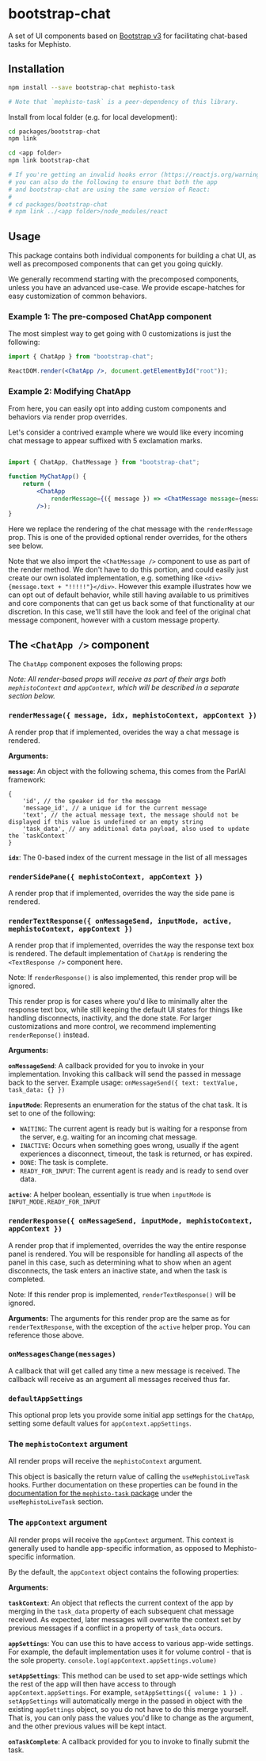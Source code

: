 # bootstrap-chat

A set of UI components based on [Bootstrap v3](https://react-bootstrap-v3.netlify.app/components/alerts/) for facilitating chat-based tasks for Mephisto.

## Installation

```bash
npm install --save bootstrap-chat mephisto-task

# Note that `mephisto-task` is a peer-dependency of this library.
```

Install from local folder (e.g. for local development):

```bash
cd packages/bootstrap-chat
npm link

cd <app folder>
npm link bootstrap-chat

# If you're getting an invalid hooks error (https://reactjs.org/warnings/invalid-hook-call-warning.html),
# you can also do the following to ensure that both the app
# and bootstrap-chat are using the same version of React:
# 
# cd packages/bootstrap-chat
# npm link ../<app folder>/node_modules/react

```

## Usage

This package contains both individual components for building a chat UI, as well as precomposed components that can get you going quickly.

We generally recommend starting with the precomposed components, unless you have an advanced use-case. We provide escape-hatches for easy customization of common behaviors.

### Example 1: The pre-composed ChatApp component

The most simplest way to get going with 0 customizations is just the following:

```jsx
import { ChatApp } from "bootstrap-chat";

ReactDOM.render(<ChatApp />, document.getElementById("root"));
```

### Example 2: Modifying ChatApp

From here, you can easily opt into adding custom components and behaviors via render prop overrides.

Let's consider a contrived example where we would like every incoming chat message to appear suffixed with 5 exclamation marks.

```jsx

import { ChatApp, ChatMessage } from "bootstrap-chat";

function MyChatApp() {
    return (
        <ChatApp
            renderMessage={({ message }) => <ChatMessage message={message.text + "!!!!!"} />}
        />);
}

```

Here we replace the rendering of the chat message with the `renderMessage` prop. This is one of the provided optional render overrides, for the others see below.

Note that we also import the `<ChatMessage />` component to use as part of the render method. We don't have to do this portion, and could easily just create our own isolated implementation, e.g. something like `<div>{message.text + "!!!!!"}</div>`. However this example illustrates how we can opt out of default behavior, while still having available to us primitives and core components that can get us back some of that functionality at our discretion. In this case, we'll still have the look and feel of the original chat message component, however with a custom message property.


## The `<ChatApp />` component

The `ChatApp` component exposes the following props: 

*Note: All render-based props will receive as part of their args both `mephistoContext` and `appContext`, which will be described in a separate section below.*


### `renderMessage({ message, idx, mephistoContext, appContext })`
A render prop that if implemented, overides the way a chat message is rendered.

**Arguments:**

**`message`**: An object with the following schema, this comes from the ParlAI framework:

```
{
    'id', // the speaker id for the message
    'message_id', // a unique id for the current message
    'text', // the actual message text, the message should not be displayed if this value is undefined or an empty string
    'task_data', // any additional data payload, also used to update the `taskContext`
}
```

**`idx`**: The 0-based index of the current message in the list of all messages


### `renderSidePane({ mephistoContext, appContext })`
A render prop that if implemented, overrides the way the side pane is rendered.

### `renderTextResponse({ onMessageSend, inputMode, active, mephistoContext, appContext })`
A render prop that if implemented, overrides the way the response text box is rendered. The default implementation of `ChatApp` is rendering the `<TextResponse />` component here.

Note: If `renderResponse()` is also implemented, this render prop will be ignored.

This render prop is for cases where you'd like to minimally alter the response text box, while still keeping the default UI states for things like handling disconnects, inactivity, and the done state. For larger customizations and more control, we recommend implementing `renderReponse()` instead.

**Arguments:**

**`onMessageSend`**: A callback provided for you to invoke in your implementation. Invoking this callback will send the passed in message back to the server. Example usage: `onMessageSend({ text: textValue, task_data: {} })`

**`inputMode`**: Represents an enumeration for the status of the chat task. It is set to one of the following:

- `WAITING`: The current agent is ready but is waiting for a response from the server, e.g. waiting for an incoming chat message.
- `INACTIVE`: Occurs when something goes wrong, usually if the agent experiences a disconnect, timeout, the task is returned, or has expired.
- `DONE`: The task is complete.
- `READY_FOR_INPUT`: The current agent is ready and is ready to send over data.

**`active`**: A helper boolean, essentially is true when `inputMode` is `INPUT_MODE.READY_FOR_INPUT`


### `renderResponse({ onMessageSend, inputMode, mephistoContext, appContext })`
A render prop that if implemented, overrides the way the entire response panel is rendered. You will be responsible for handling all aspects of the panel in this case, such as determining what to show when an agent disconnects, the task enters an inactive state, and when the task is completed.

Note: If this render prop is implemented, `renderTextResponse()` will be ignored.

**Arguments:**
The arguments for this render prop are the same as for `renderTextResponse`, with the exception of the `active` helper prop. You can reference those above.


### `onMessagesChange(messages)`

A callback that will get called any time a new message is received. The callback will receive as an argument all messages received thus far.

### `defaultAppSettings`

This optional prop lets you provide some initial app settings for the `ChatApp`, setting some default values for `appContext.appSettings`.

### The `mephistoContext` argument

All render props will receive the `mephistoContext` argument.

This object is basically the return value of calling the `useMephistoLiveTask` hooks. Further documentation on these properties can be found in the [documentation for the `mephisto-task` package](https://github.com/facebookresearch/Mephisto/blob/master/packages/mephisto-task/README.md) under the `useMephistoLiveTask` section.

### The `appContext` argument

All render props will receive the `appContext` argument. This context is generally used to handle app-specific information, as opposed to Mephisto-specific information.

By the default, the `appContext` object contains the following properties:

**Arguments:**

**`taskContext`**: An object that reflects the current context of the app by merging in the `task_data` property of each subsequent chat message received. As expected, later messages will overwrite the context set by previous messages if a conflict in a property of `task_data` occurs.

**`appSettings`**: You can use this to have access to various app-wide settings. For example, the default implementation uses it for volume control - that is the sole property. `console.log(appContext.appSettings.volume)`

**`setAppSettings`**: This method can be used to set app-wide settings which the rest of the app will then have access to through `appContext.appSettings`. For example, `setAppSettings({ volume: 1 }) `. `setAppSettings` will automatically merge in the passed in object with the existing `appSettings` object, so you do not have to do this merge yourself. That is, you can only pass the values you'd like to change as the argument, and the other previous values will be kept intact.

**`onTaskComplete`**: A callback provided for you to invoke to finally submit the task.

